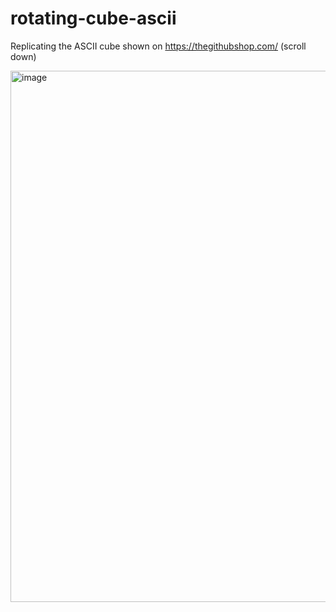 # rotating-cube-ascii

Replicating the ASCII cube shown on https://thegithubshop.com/ (scroll down)

<img width="850" alt="image" src="https://github.com/user-attachments/assets/8ade44c9-0421-4130-a92e-bfb71f13be44" />
